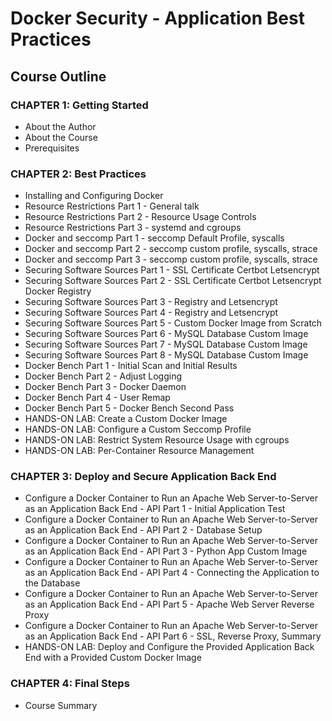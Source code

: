 # Docker Security - Application Best Practices

## Course Outline

### CHAPTER 1: Getting Started

- About the Author
- About the Course
- Prerequisites


### CHAPTER 2: Best Practices

- Installing and Configuring Docker
- Resource Restrictions Part 1 - General talk
- Resource Restrictions Part 2 - Resource Usage Controls
- Resource Restrictions Part 3 - systemd and cgroups
- Docker and seccomp Part 1 - seccomp Default Profile, syscalls
- Docker and seccomp Part 2 - seccomp custom profile, syscalls, strace
- Docker and seccomp Part 3 - seccomp custom profile, syscalls, strace
- Securing Software Sources Part 1 - SSL Certificate Certbot Letsencrypt
- Securing Software Sources Part 2 - SSL Certificate Certbot Letsencrypt Docker Registry
- Securing Software Sources Part 3 - Registry and Letsencrypt
- Securing Software Sources Part 4 - Registry and Letsencrypt
- Securing Software Sources Part 5 - Custom Docker Image from Scratch
- Securing Software Sources Part 6 - MySQL Database Custom Image
- Securing Software Sources Part 7 - MySQL Database Custom Image
- Securing Software Sources Part 8 - MySQL Database Custom Image
- Docker Bench Part 1 - Initial Scan and Initial Results
- Docker Bench Part 2 - Adjust Logging
- Docker Bench Part 3 - Docker Daemon
- Docker Bench Part 4 - User Remap
- Docker Bench Part 5 - Docker Bench Second Pass
- HANDS-ON LAB: Create a Custom Docker Image
- HANDS-ON LAB: Configure a Custom Seccomp Profile
- HANDS-ON LAB: Restrict System Resource Usage with cgroups
- HANDS-ON LAB: Per-Container Resource Management

### CHAPTER 3: Deploy and Secure Application Back End

- Configure a Docker Container to Run an Apache Web Server-to-Server as an Application Back End - API Part 1 - Initial Application Test
- Configure a Docker Container to Run an Apache Web Server-to-Server as an Application Back End - API Part 2 - Database Setup
- Configure a Docker Container to Run an Apache Web Server-to-Server as an Application Back End - API Part 3 - Python App Custom Image
- Configure a Docker Container to Run an Apache Web Server-to-Server as an Application Back End - API Part 4 - Connecting the Application to the Database
- Configure a Docker Container to Run an Apache Web Server-to-Server as an Application Back End - API Part 5 - Apache Web Server Reverse Proxy
- Configure a Docker Container to Run an Apache Web Server-to-Server as an Application Back End - API Part 6 - SSL, Reverse Proxy, Summary
- HANDS-ON LAB: Deploy and Configure the Provided Application Back End with a Provided Custom Docker Image

### CHAPTER 4: Final Steps

- Course Summary

